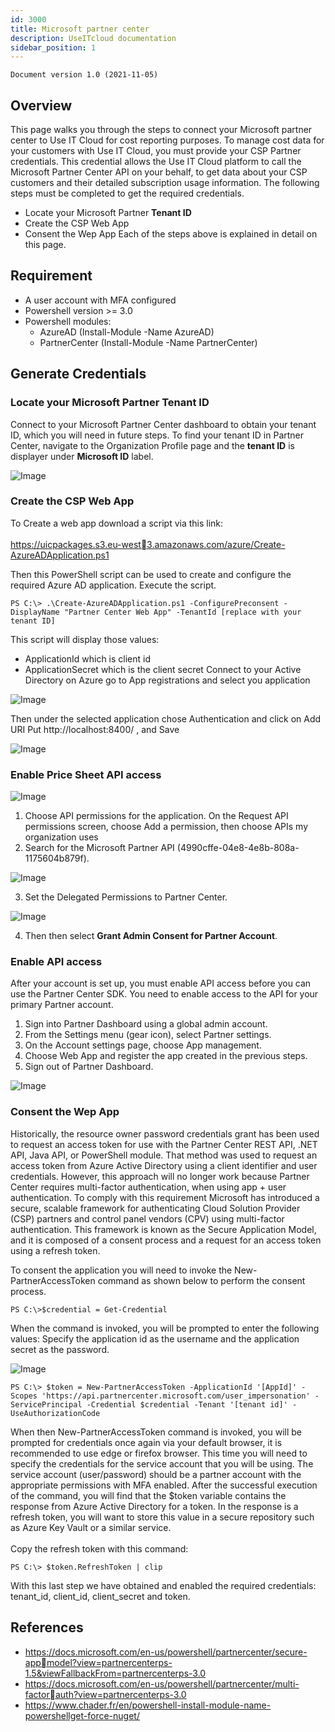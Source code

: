 ```yaml
---
id: 3000
title: Microsoft partner center
description: UseITcloud documentation
sidebar_position: 1
---
```


```
Document version 1.0 (2021-11-05)
```

## Overview
This page walks you through the steps to connect your Microsoft partner center to Use IT Cloud
for cost reporting purposes. 
To manage cost data for your customers with Use IT Cloud, you must provide your CSP Partner 
credentials. This credential allows the Use IT Cloud platform to call the Microsoft Partner Center 
API on your behalf, to get data about your CSP customers and their detailed subscription usage 
information.
The following steps must be completed to get the required credentials.
- Locate your Microsoft Partner **Tenant ID**
- Create the CSP Web App
- Consent the Wep App
Each of the steps above is explained in detail on this page.

## Requirement
- A user account with MFA configured
- Powershell version >= 3.0
- Powershell modules:
    - AzureAD (Install-Module -Name AzureAD)
    - PartnerCenter (Install-Module -Name PartnerCenter)

## Generate Credentials
### Locate your Microsoft Partner Tenant ID 
Connect to your Microsoft Partner Center dashboard to obtain your tenant ID, which you will 
need in future steps.
To find your tenant ID in Partner Center, navigate to the Organization Profile page and 
the **tenant ID** is displayer under **Microsoft ID** label.

![Image](/img_en/img_UIC_ServicesSaaS_FR-V3.2.0/image002.png#bordered)

### Create the CSP Web App
To Create a web app download a script via this link: <br></br>
https://uicpackages.s3.eu-west3.amazonaws.com/azure/Create-AzureADApplication.ps1

Then this PowerShell script can be used to create and configure the required Azure AD 
application. Execute the script. 
```script
PS C:\> .\Create-AzureADApplication.ps1 -ConfigurePreconsent -
DisplayName "Partner Center Web App" -TenantId [replace with your 
tenant ID]
```
This script will display those values:
- ApplicationId which is client id
- ApplicationSecret which is the client secret
Connect to your Active Directory on Azure go to App registrations and select you application

![Image](/img_en/img_UIC_ServicesSaaS_FR-V3.2.0/image003.png#bordered)

Then under the selected application chose Authentication and click on Add URI 
Put http://localhost:8400/ , and Save

![Image](/img_en/img_UIC_ServicesSaaS_FR-V3.2.0/image004.png#bordered)

### Enable Price Sheet API access
![Image](/img_en/img_UIC_ServicesSaaS_FR-V3.2.0/image005.png#bordered)

1. Choose API permissions for the application. On the Request API permissions screen, 
choose Add a permission, then choose APIs my organization uses
2. Search for the Microsoft Partner API (4990cffe-04e8-4e8b-808a-1175604b879f).

![Image](/img_en/img_UIC_ServicesSaaS_FR-V3.2.0/image006.png#bordered)

3. Set the Delegated Permissions to Partner Center.

![Image](/img_en/img_UIC_ServicesSaaS_FR-V3.2.0/image007.png#bordered)

4. Then then select **Grant Admin Consent for Partner Account**.

### Enable API access 
After your account is set up, you must enable API access before you can use the Partner Center 
SDK. You need to enable access to the API for your primary Partner account.
1. Sign into Partner Dashboard using a global admin account.
2. From the Settings menu (gear icon), select Partner settings.
3. On the Account settings page, choose App management.
4. Choose Web App and register the app created in the previous steps.
5. Sign out of Partner Dashboard.

![Image](/img_en/img_UIC_ServicesSaaS_FR-V3.2.0/image008.png#bordered)

### Consent the Wep App
Historically, the resource owner password credentials grant has been used to request an access 
token for use with the Partner Center REST API, .NET API, Java API, or PowerShell module. That 
method was used to request an access token from Azure Active Directory using a client identifier 
and user credentials. However, this approach will no longer work because Partner Center 
requires multi-factor authentication, when using app + user authentication. To comply with this 
requirement Microsoft has introduced a secure, scalable framework for authenticating Cloud 
Solution Provider (CSP) partners and control panel vendors (CPV) using multi-factor 
authentication. This framework is known as the Secure Application Model, and it is composed 
of a consent process and a request for an access token using a refresh token.

To consent the application you will need to invoke the New-PartnerAccessToken command as 
shown below to perform the consent process.

```script
PS C:\>$credential = Get-Credential
```

When the command is invoked, you will be prompted to enter the following values:
Specify the application id as the username and the application secret as the password.

![Image](/img_en/img_UIC_ServicesSaaS_FR-V3.2.0/image009.png#bordered)

```script
PS C:\> $token = New-PartnerAccessToken -ApplicationId '[AppId]' -
Scopes 'https://api.partnercenter.microsoft.com/user_impersonation' -
ServicePrincipal -Credential $credential -Tenant '[tenant id]' -
UseAuthorizationCode
```

When then New-PartnerAccessToken command is invoked, you will be prompted for credentials 
once again via your default browser, it is recommended to use edge or firefox browser. This time
you will need to specify the credentials for the service account that you will be using. The service 
account (user/password) should be a partner account with the appropriate permissions with 
MFA enabled. After the successful execution of the command, you will find that 
the $token variable contains the response from Azure Active Directory for a token. In the 
response is a refresh token, you will want to store this value in a secure repository such as Azure 
Key Vault or a similar service.<br></br>
Copy the refresh token with this command:
```
PS C:\> $token.RefreshToken | clip
```
With this last step we have obtained and enabled the required credentials: tenant_id, client_id, 
client_secret and token.

## References
- https://docs.microsoft.com/en-us/powershell/partnercenter/secure-appmodel?view=partnercenterps-1.5&viewFallbackFrom=partnercenterps-3.0
- https://docs.microsoft.com/en-us/powershell/partnercenter/multi-factorauth?view=partnercenterps-3.0
- https://www.chader.fr/en/powershell-install-module-name-powershellget-force-nuget/
